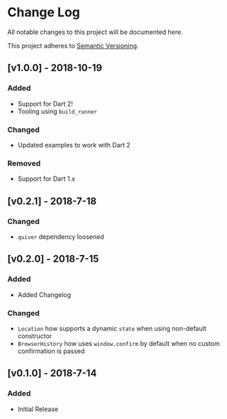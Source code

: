 # Change Log
All notable changes to this project will be documented here.

This project adheres to [Semantic Versioning](http://semver.org/).

## [v1.0.0] - 2018-10-19

### Added
- Support for Dart 2!
- Tooling using `build_runner`

### Changed
- Updated examples to work with Dart 2

### Removed
- Support for Dart 1.x

## [v0.2.1] - 2018-7-18

### Changed
- `quiver` dependency loosened 

## [v0.2.0] - 2018-7-15

### Added
- Added Changelog

### Changed
- `Location` how supports a dynamic `state` when using non-default constructor
- `BrowserHistory` how uses `window.confirm` by default when no custom confirmation is passed

## [v0.1.0] - 2018-7-14

### Added
- Initial Release
